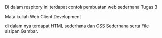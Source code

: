 Di dalam respitory ini terdapat contoh pembuatan web sederhana Tugas 3

Mata kuliah Web Client Development

di dalam nya terdapat HTML sederhana
dan CSS Sederhana 
serta File sisipan Gambar.